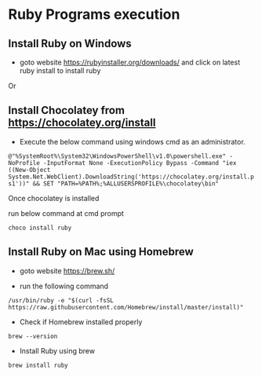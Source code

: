 # Ruby Programs execution

## Install Ruby on Windows

* goto website https://rubyinstaller.org/downloads/ and click on latest ruby install to install ruby

Or

## Install Chocolatey from https://chocolatey.org/install

* Execute the below command using windows cmd as an administrator. 

`@"%SystemRoot%\System32\WindowsPowerShell\v1.0\powershell.exe" -NoProfile -InputFormat None -ExecutionPolicy Bypass -Command "iex ((New-Object System.Net.WebClient).DownloadString('https://chocolatey.org/install.ps1'))" && SET "PATH=%PATH%;%ALLUSERSPROFILE%\chocolatey\bin"`

Once chocolatey is installed

run below command at cmd prompt 

`choco install ruby`

## Install Ruby on Mac using Homebrew

* goto website https://brew.sh/

* run the following command

`/usr/bin/ruby -e "$(curl -fsSL https://raw.githubusercontent.com/Homebrew/install/master/install)"`

* Check if Homebrew installed properly 

`brew --version`

* Install Ruby using brew

`brew install ruby`
